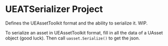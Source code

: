 # UEATSerializer Project
Defines the UEAssetToolkit format and the ability to serialize it. WIP.

To serialize an asset in UEAssetToolkit format, fill in all the data of a UAsset object (good luck). Then call `uasset.Serialize()` to get the json.
